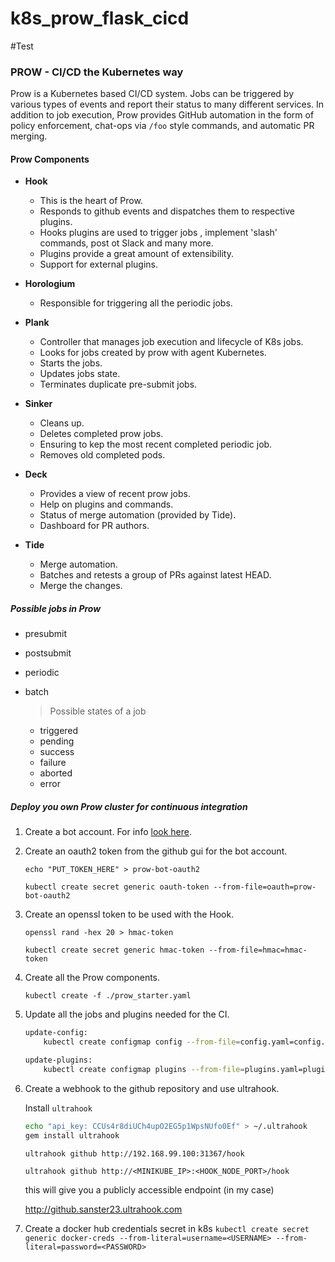 # k8s_prow_flask_cicd
#Test

### PROW - CI/CD the Kubernetes way

Prow is a Kubernetes based CI/CD system. Jobs can be triggered by various types of events and report their status to
many different services. In addition to job execution, Prow provides GitHub automation in the form of policy
enforcement, chat-ops via `/foo` style commands, and automatic PR merging.

#### Prow Components

* **Hook**
    * This is the heart of Prow.
    * Responds to github events and dispatches them to respective plugins.
    * Hooks plugins are used to trigger jobs , implement 'slash' commands, post ot Slack and many more.
    * Plugins provide a great amount of extensibility.
    * Support for external plugins.

* **Horologium**
    * Responsible for triggering all the periodic jobs.

* **Plank**
    * Controller that manages job execution and lifecycle of K8s jobs.
    * Looks for jobs created by prow with agent Kubernetes.
    * Starts the jobs.
    * Updates jobs state.
    * Terminates duplicate pre-submit jobs.

* **Sinker**
    * Cleans up.
    * Deletes completed prow jobs.
    * Ensuring to kep the most recent completed periodic job.
    * Removes old completed pods.

* **Deck**
    * Provides a view of recent prow jobs.
    * Help on plugins and commands.
    * Status of merge automation (provided by Tide).
    * Dashboard for PR authors.

* **Tide**
    * Merge automation.
    * Batches and retests a group of PRs against latest HEAD.
    * Merge the changes.


##### Possible jobs in Prow
- presubmit
- postsubmit
- periodic
- batch

    > Possible states of a job
    - triggered
    - pending
    - success
    - failure
    - aborted
    - error

##### Deploy you own Prow cluster for continuous integration
1. Create a bot account. For info [look here](https://stackoverflow.com/questions/29177623/what-is-a-bot-account-on-github).


2. Create an oauth2 token from the github gui for the bot account.  

    `echo "PUT_TOKEN_HERE" > prow-bot-oauth2`

    `kubectl create secret generic oauth-token --from-file=oauth=prow-bot-oauth2`

3. Create an openssl token to be used with the Hook.

    `openssl rand -hex 20 > hmac-token`

    `kubectl create secret generic hmac-token --from-file=hmac=hmac-token`

4. Create all the Prow components.

    `kubectl create -f ./prow_starter.yaml`

5. Update all the jobs and plugins needed for the CI.
    ```bash
    update-config:
        kubectl create configmap config --from-file=config.yaml=config.yaml --dry-run -o yaml | kubectl replace configmap config -f -

    update-plugins:
        kubectl create configmap plugins --from-file=plugins.yaml=plugins.yaml --dry-run -o yaml | kubectl replace configmap plugins -f -
    ```
6. Create a webhook to the github repository and use ultrahook.

    Install `ultrahook`

    ```bash
    echo "api_key: CCUs4r8diUCh4upO2EG5p1WpsNUfo0Ef" > ~/.ultrahook
    gem install ultrahook
    ```

    `ultrahook github http://192.168.99.100:31367/hook`

    `ultrahook github http://<MINIKUBE_IP>:<HOOK_NODE_PORT>/hook`

    this will give you a publicly accessible endpoint (in my case)

    http://github.sanster23.ultrahook.com
7. Create a docker hub credentials secret in k8s
  `kubectl create secret generic docker-creds --from-literal=username=<USERNAME> --from-literal=password=<PASSWORD>`
